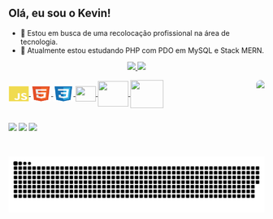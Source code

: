 ## Olá, eu sou o Kevin!

- 🔭 Estou em busca de uma recolocação profissional na área de tecnologia.
- 🌱 Atualmente estou estudando PHP com PDO em MySQL e Stack MERN.

<div align="center">
  <a href="https://github.com/kevinvoltareli">
  <img height="180em" src="https://github-readme-stats.vercel.app/api?username=KevinVoltareli&show_icons=true&theme=tokyonight&include_all_commits=true&count_private=true"/>
  <img height="120em" src="https://github-readme-stats.vercel.app/api/top-langs/?username=KevinVoltareli&layout=compact&langs_count=7&theme=tokyonight"/>
</div>
  
  <div style="display: inline_block"><br>
  <img align="center" alt="Rafa-Js" height="30" width="40" src="https://raw.githubusercontent.com/devicons/devicon/master/icons/javascript/javascript-plain.svg">
  <img align="center" alt="Rafa-HTML" height="30" width="40" src="https://raw.githubusercontent.com/devicons/devicon/master/icons/html5/html5-original.svg">
  <img align="center" alt="Rafa-CSS" height="30" width="40" src="https://raw.githubusercontent.com/devicons/devicon/master/icons/css3/css3-original.svg">
  <img align="center" height="30" width="40" src="https://cdn.jsdelivr.net/gh/devicons/devicon/icons/bootstrap/bootstrap-plain.svg" />
  <img align="center" height="50" width="60" src="https://cdn.jsdelivr.net/gh/devicons/devicon/icons/php/php-original.svg" />
  <img align="center" height="55" width="65" src="https://cdn.jsdelivr.net/gh/devicons/devicon/icons/mysql/mysql-original-wordmark.svg" />
  <img align="right" src="https://i.picasion.com/pic91/7f5ed60337bbdbff9fc6c18cc9e14c9f.gif"  height="150" style="border-radius:50px;" />
    
</div>
  
  ##
  
<div>
    
  <a href="https://instagram.com/voltarelikevin" target="_blank"><img src="https://img.shields.io/badge/-Instagram-%23E4405F?style=for-the-badge&logo=instagram&logoColor=white" target="_blank"></a>
  <a href = "mailto:kvoltareli@gmail.com"><img src="https://img.shields.io/badge/-Gmail-%23333?style=for-the-badge&logo=gmail&logoColor=white" target="_blank"></a>
  <a href="https://www.linkedin.com/in/kevin-voltareli/" target="_blank"><img src="https://img.shields.io/badge/-LinkedIn-%230077B5?style=for-the-badge&logo=linkedin&logoColor=white" target="_blank"></a> 
  
 ![Snake animation](https://github.com/KevinVoltareli/KevinVoltareli/blob/output/github-contribution-grid-snake.svg)
  
</div>
